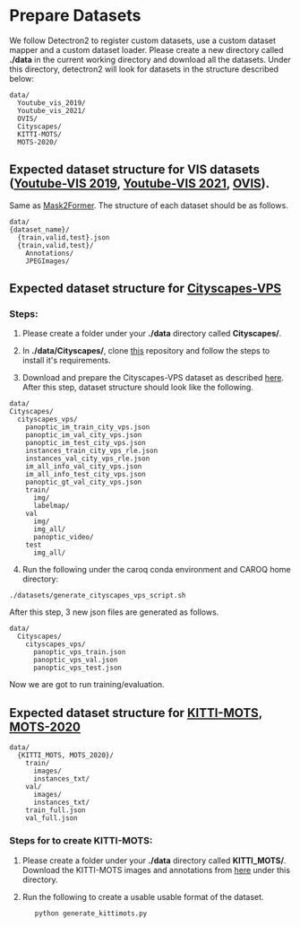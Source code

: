 # Prepare Datasets
We follow Detectron2 to register custom datasets, use a custom dataset mapper and a custom dataset loader.
Please create a new directory called **./data** in the current working directory and download all the datasets. Under this directory, detectron2 will look for datasets in the structure described below:

```
data/
  Youtube_vis_2019/
  Youtube_vis_2021/
  OVIS/
  Cityscapes/
  KITTI-MOTS/
  MOTS-2020/
```

## Expected dataset structure for VIS datasets ([Youtube-VIS 2019](https://competitions.codalab.org/competitions/20128), [Youtube-VIS 2021](https://competitions.codalab.org/competitions/28988), [OVIS](https://codalab.lisn.upsaclay.fr/competitions/4763#participate)).

Same as [Mask2Former](https://github.com/facebookresearch/Mask2Former/tree/main/datasets).
The structure of each dataset should be as follows.

```
data/
{dataset_name}/
  {train,valid,test}.json
  {train,valid,test}/
    Annotations/
    JPEGImages/
```

## Expected dataset structure for [Cityscapes-VPS](https://opendatalab.com/Cityscapes-VPS/github.com/mcahny/vps)


### Steps:

1. Please create a folder under your **./data** directory called **Cityscapes/**.

2. In **./data/Cityscapes/**, clone [this](https://github.com/mcahny/vps/tree/master) repository and follow the steps to install it's requirements.  

3. Download and prepare the Cityscapes-VPS dataset as described [here](https://github.com/mcahny/vps/blob/master/docs/DATASET.md).
After this step, dataset structure should look like the following.

```
data/
Cityscapes/
  cityscapes_vps/
    panoptic_im_train_city_vps.json
    panoptic_im_val_city_vps.json
    panoptic_im_test_city_vps.json  
    instances_train_city_vps_rle.json
    instances_val_city_vps_rle.json
    im_all_info_val_city_vps.json
    im_all_info_test_city_vps.json
    panoptic_gt_val_city_vps.json
    train/
      img/
      labelmap/
    val
      img/
      img_all/
      panoptic_video/
    test
      img_all/
```

4. Run the following under the caroq conda environment and CAROQ home directory:
```
./datasets/generate_cityscapes_vps_script.sh
```
After this step, 3 new json files are generated as follows.
```
data/
  Cityscapes/
    cityscapes_vps/
      panoptic_vps_train.json
      panoptic_vps_val.json
      panoptic_vps_test.json
```
Now we are got to run training/evaluation.


## Expected dataset structure for [KITTI-MOTS](https://www.cvlibs.net/datasets/kitti/eval_mots.php), [MOTS-2020](https://motchallenge.net/workshops/bmtt2020/tracking.html)

```
data/
  {KITTI_MOTS, MOTS_2020}/
    train/
      images/
      instances_txt/
    val/
      images/
      instances_txt/
    train_full.json
    val_full.json
```

### Steps for to create KITTI-MOTS:

1. Please create a folder under your **./data** directory called **KITTI_MOTS/**. Download the KITTI-MOTS images and annotations from [here](https://www.vision.rwth-aachen.de/page/mots) under this directory.
   
2. Run the following to create a usable usable format of the dataset.
   ```cd datasets/
      python generate_kittimots.py
   ```
